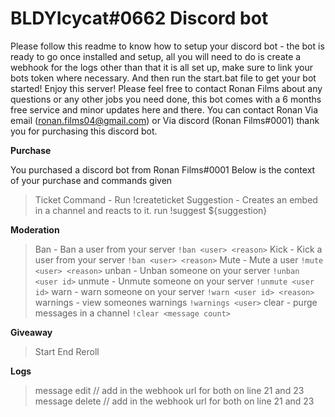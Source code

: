 # BLDYIcycat#0662 Discord bot

Please follow this readme to know how to setup your discord bot -
the bot is ready to go once installed and setup, all you will need to do is create a webhook for the logs other than that it is all set up, make sure to link your bots token where necessary. And then run the start.bat file to get your bot started! Enjoy this server! Please feel free to contact Ronan Films about any questions or any other jobs you need done, this bot comes with a 6 months free service and minor updates here and there. You can contact Ronan Via email (ronan.films04@gmail.com) or Via discord (Ronan Films#0001) thank you for purchasing this discord bot.


**Purchase**

You purchased a discord bot from Ronan Films#0001 Below is the context of your purchase and commands given

> Ticket Command - Run !createticket
> Suggestion - Creates an embed in a channel and reacts to it. run !suggest ${suggestion}

**Moderation**

> Ban - Ban a user from your server `!ban <user> <reason>`
> Kick - Kick a user from your server `!ban <user> <reason>`
> Mute - Mute a user `!mute <user> <reason>`
> unban - Unban someone on your server `!unban <user id>`
> unmute - Unmute someone on your server `!unmute <user id>`
> warn - warn someone on your server `!warn <user id> <reason>`
> warnings - view someones warnings `!warnings <user>`
> clear - purge messages in a channel `!clear <message count>`

**Giveaway**

> Start
> End
> Reroll

**Logs**

> message edit // add in the webhook url for both on line 21 and 23
> message delete // add in the webhook url for both on line 21 and 23


